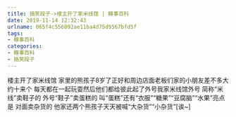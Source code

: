 ```yaml
---
title: 搞笑段子->楼主开了家米线馆 | 糗事百科
date: 2019-11-14 12:32:43
urlname: 065f4c556092ae11ba4d75d9567bfd5f
tags: 
- 糗事百科
categories:
- 糗事百科
- 搞笑段子
---
```

楼主开了家米线馆  家里的熊孩子8岁了正好和周边店面老板们家的小朋友差不多大约十来个 每天都在一起玩耍然后他们都给彼此起了外号我家米线馆外号 简称“米线”卖鞋子的  外号“鞋子”卖蛋糕的 叫“蛋糕”还有“衣服”“糖果”“豆腐脑”“水果”亮点是 对面卖杂货的 他家还两个熊孩子天天被喊“大杂货”“小杂货”[诶~]



